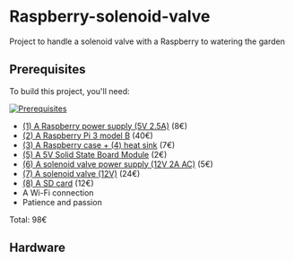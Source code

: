 # Raspberry-solenoid-valve
Project to handle a solenoid valve with a Raspberry to watering the garden

## Prerequisites
To build this project, you'll need:

[![Prerequisites](https://i.imgur.com/gMnlF2g.jpg)](https://i.imgur.com/gMnlF2g.jpg)

* [(1) A Raspberry power supply (5V 2.5A)](https://www.amazon.fr/SainSmart-Certified-Raspberry-Adaptateur-Certification/dp/B01LHE8DBU/ref=sr_1_cc_2?s=aps&ie=UTF8&qid=1513517344&sr=1-2-catcorr&keywords=raspberry+3+Power+supply) (8€)
* [(2) A Raspberry Pi 3 model B](https://www.adafruit.com/product/3055) (40€)
* [(3) A Raspberry case + (4) heat sink](https://www.amazon.fr/gp/product/B01CPCMWWO/ref=oh_aui_detailpage_o00_s00?ie=UTF8&psc=1) (7€)
* [(5) A 5V Solid State Board Module](https://www.amazon.fr/gp/product/B00L11KL10/ref=oh_aui_detailpage_o00_s00?ie=UTF8&psc=1) (2€)
* [(6) A solenoid valve power supply (12V 2A AC)](https://www.amazon.fr/gp/product/B00XKO6D1S/ref=od_aui_detailpages00?ie=UTF8&psc=1) (5€)
* [(7) A solenoid valve (12V)](https://www.amazon.fr/gp/product/B01MS7H1ZP/ref=oh_aui_detailpage_o01_s00?ie=UTF8&psc=1) (24€)
* [(8) A SD card](http://boutique.semageek.com/fr/773-micro-sd-16-gb-avec-adaptater-sd-et-os-noobs.html) (12€)
* A Wi-Fi connection
* Patience and passion

Total: 98€

## Hardware
